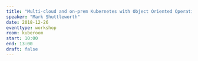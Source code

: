 ```yaml
---
title: "Multi-cloud and on-prem Kubernetes with Object Oriented Operations"
speaker: "Mark Shuttleworth"
date: 2018-12-26
eventtype: workshop
room: kuberoom
start: 10:00
end: 13:00
draft: false
---
```

